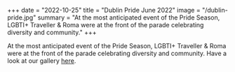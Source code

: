 +++
date = "2022-10-25"
title = "Dublin Pride June 2022"
image = "/dublin-pride.jpg"
summary = "At the most anticipated event of the Pride Season, LGBTI+ Traveller & Roma were at the front of the parade celebrating diversity and community."
+++

At the most anticipated event of the Pride Season, LGBTI+ Traveller & Roma were at the front of the parade celebrating diversity and community. Have a look at our gallery [here](/what-we-do/prides).
